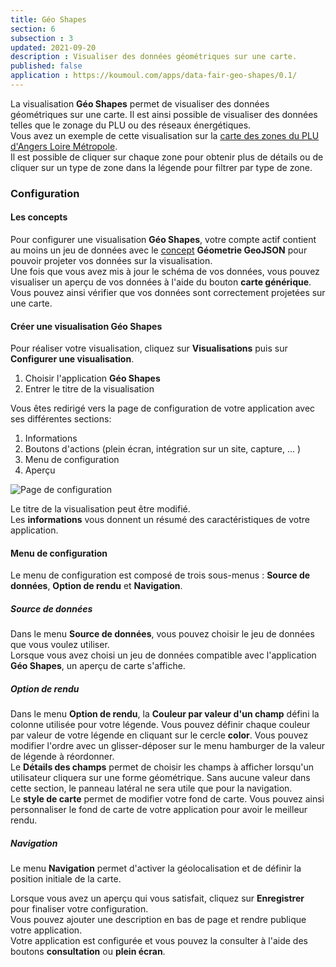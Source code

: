 ```yaml
---
title: Géo Shapes
section: 6
subsection : 3
updated: 2021-09-20
description : Visualiser des données géométriques sur une carte.
published: false
application : https://koumoul.com/apps/data-fair-geo-shapes/0.1/
---
```


La visualisation **Géo Shapes** permet de visualiser des données géométriques sur une carte. Il est ainsi possible de visualiser des données telles que le zonage du PLU ou des réseaux énergétiques.  
Vous avez un exemple de cette visualisation sur la [carte des zones du PLU d'Angers Loire Métropole](https://opendata.koumoul.com/reuses/plu-zone-urba-angers-loire-metropole/full).  
Il est possible de cliquer sur chaque zone pour obtenir plus de détails ou de cliquer sur un type de zone dans la légende pour filtrer par type de zone.

### Configuration
#### Les concepts

Pour configurer une visualisation **Géo Shapes**, votre compte actif contient au moins un jeu de données avec le [concept](./user-guide/concept)  **Géometrie GeoJSON** pour pouvoir projeter vos données sur la visualisation.  
Une fois que vous avez mis à jour le schéma de vos données, vous pouvez visualiser un aperçu de vos données à l'aide du bouton **carte générique**. Vous pouvez ainsi vérifier que vos données sont correctement projetées sur une carte.

#### Créer une visualisation Géo Shapes

Pour réaliser votre visualisation, cliquez sur **Visualisations** puis sur **Configurer une visualisation**.

1. Choisir l'application **Géo Shapes**
2. Entrer le titre de la visualisation

<p>
</p>

Vous êtes redirigé vers la page de configuration de votre application avec ses différentes sections:

1. Informations
2. Boutons d'actions (plein écran, intégration sur un site, capture, ... )
3. Menu de configuration
4. Aperçu

![Page de configuration](./images/user-guide/geo-shapes-config.jpg)

Le titre de la visualisation peut être modifié.  
Les **informations** vous donnent un résumé des caractéristiques de votre application.  

#### Menu de configuration
Le menu de configuration est composé de trois sous-menus : **Source de données**, **Option de rendu** et **Navigation**.

##### Source de données
Dans le menu **Source de données**, vous pouvez choisir le jeu de données que vous voulez utiliser.  
Lorsque vous avez choisi un jeu de données compatible avec l'application **Géo Shapes**, un aperçu de carte s'affiche.

##### Option de rendu

Dans le menu **Option de rendu**, la **Couleur par valeur d'un champ** défini la colonne utilisée pour votre légende. Vous pouvez définir chaque couleur par valeur de votre légende en cliquant sur le cercle **color**. Vous pouvez modifier l'ordre avec un glisser-déposer sur le menu hamburger de la valeur de légende à réordonner.  
Le **Détails des champs** permet de choisir les champs à afficher lorsqu'un utilisateur cliquera sur une forme géométrique. Sans aucune valeur dans cette section, le panneau latéral ne sera utile que pour la navigation.  
Le **style de carte** permet de modifier votre fond de carte. Vous pouvez ainsi personnaliser le fond de carte de votre application pour avoir le meilleur rendu.

##### Navigation

Le menu **Navigation** permet d'activer la géolocalisation et de définir la position initiale de la carte.

Lorsque vous avez un aperçu qui vous satisfait, cliquez sur **Enregistrer** pour finaliser votre configuration.  
Vous pouvez ajouter une description en bas de page et rendre publique votre application.  
Votre application est configurée et vous pouvez la consulter à l'aide des boutons **consultation** ou **plein écran**.
